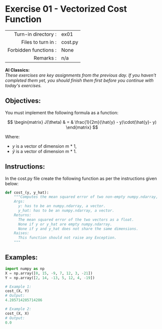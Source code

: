 # Exercise 01 - Vectorized Cost Function

|                       |         |
| --------------------: | ------- |
|   Turn-in directory : | ex01    |
|    Files to turn in : | cost.py |
| Forbidden functions : | None    |
|             Remarks : | n/a     |

**AI Classics:**   
*These exercises are key assignments from the previous day. If you haven't completed them yet, you should finish them first before you continue with today's exercises.*

## Objectives:
You must implement the following formula as a function:  

$$
\begin{matrix}
J(\theta) & = & \frac{1}{2m}(\hat{y} - y)\cdot(\hat{y}- y) 
\end{matrix}
$$

Where:
- $y$ is a vector of dimension m * 1,
- $\hat{y}$ is a vector of dimension m * 1.

## Instructions:
In the cost.py file create the following function as per the instructions given below:
```python
def cost_(y, y_hat):
    """Computes the mean squared error of two non-empty numpy.ndarray, without any for loop. The two arrays must have the same dimensions.
    Args:
      y: has to be an numpy.ndarray, a vector.
      y_hat: has to be an numpy.ndarray, a vector.
    Returns:
      The mean squared error of the two vectors as a float.
      None if y or y_hat are empty numpy.ndarray.
      None if y and y_hat does not share the same dimensions.
    Raises:
      This function should not raise any Exception.
    """
```

## Examples:
```python
import numpy as np
X = np.array([0, 15, -9, 7, 12, 3, -21])
Y = np.array([2, 14, -13, 5, 12, 4, -19])

# Example 1:
cost_(X, Y)
# Output:
4.285714285714286

# Example 2:
cost_(X, X)
# Output:
0.0
```
